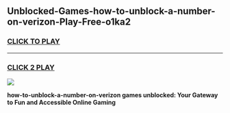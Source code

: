 
## Unblocked-Games-how-to-unblock-a-number-on-verizon-Play-Free-o1ka2
<h3>
<a href="https://premium76.site?title=how-to-unblock-a-number-on-verizon&ref=23A">CLICK TO PLAY</a></h3>
<hr>

<h3>
<a href="https://premium76.site?title=how-to-unblock-a-number-on-verizon&ref=23A">CLICK 2 PLAY</a>
  
</h3>

<a href="https://premium76.site?title=how-to-unblock-a-number-on-verizon&ref=23A"><img src="https://clearcache.store/games.png"></a>


**how-to-unblock-a-number-on-verizon games unblocked: Your Gateway to Fun and Accessible Online Gaming**
